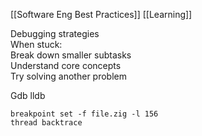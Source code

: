 [[Software Eng Best Practices]] [[Learning]]

Debugging strategies  
When stuck:  
Break down smaller subtasks  
Understand core concepts  
Try solving another problem

Gdb
lldb
```
breakpoint set -f file.zig -l 156
thread backtrace
```